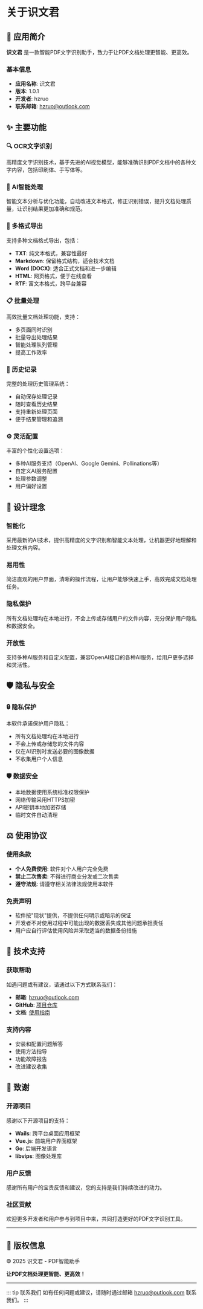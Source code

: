 # 关于识文君

## 📄 应用简介

**识文君** 是一款智能PDF文字识别助手，致力于让PDF文档处理更智能、更高效。

### 基本信息

- **应用名称**: 识文君
- **版本**: 1.0.1
- **开发者**: hzruo
- **联系邮箱**: hzruo@outlook.com

## ✨ 主要功能

### 🔍 OCR文字识别
高精度文字识别技术，基于先进的AI视觉模型，能够准确识别PDF文档中的各种文字内容，包括印刷体、手写体等。

### 🤖 AI智能处理
智能文本分析与优化功能，自动改进文本格式，修正识别错误，提升文档处理质量，让识别结果更加准确和规范。

### 📝 多格式导出
支持多种文档格式导出，包括：
- **TXT**: 纯文本格式，兼容性最好
- **Markdown**: 保留格式结构，适合技术文档
- **Word (DOCX)**: 适合正式文档和进一步编辑
- **HTML**: 网页格式，便于在线查看
- **RTF**: 富文本格式，跨平台兼容

### 📋 批量处理
高效批量文档处理功能，支持：
- 多页面同时识别
- 批量导出处理结果
- 智能处理队列管理
- 提高工作效率

### 💾 历史记录
完整的处理历史管理系统：
- 自动保存处理记录
- 随时查看历史结果
- 支持重新处理页面
- 便于结果管理和追溯

### ⚙️ 灵活配置
丰富的个性化设置选项：
- 多种AI服务支持（OpenAI、Google Gemini、Pollinations等）
- 自定义AI服务配置
- 处理参数调整
- 用户偏好设置

## 🎯 设计理念

### 智能化
采用最新的AI技术，提供高精度的文字识别和智能文本处理，让机器更好地理解和处理文档内容。

### 易用性
简洁直观的用户界面，清晰的操作流程，让用户能够快速上手，高效完成文档处理任务。

### 隐私保护
所有文档处理均在本地进行，不会上传或存储用户的文件内容，充分保护用户隐私和数据安全。

### 开放性
支持多种AI服务和自定义配置，兼容OpenAI接口的各种AI服务，给用户更多选择和灵活性。

## 🛡️ 隐私与安全

### 🔒 隐私保护
本软件承诺保护用户隐私：
- 所有文档处理均在本地进行
- 不会上传或存储您的文件内容
- 仅在AI识别时发送必要的图像数据
- 不收集用户个人信息

### 🛡️ 数据安全
- 本地数据使用系统标准权限保护
- 网络传输采用HTTPS加密
- API密钥本地加密存储
- 临时文件自动清理

## ⚖️ 使用协议

### 使用条款
- **个人免费使用**: 软件对个人用户完全免费
- **禁止二次售卖**: 不得进行商业分发或二次售卖
- **遵守法规**: 请遵守相关法律法规使用本软件

### 免责声明
- 软件按"现状"提供，不提供任何明示或暗示的保证
- 开发者不对使用过程中可能出现的数据丢失或其他问题承担责任
- 用户应自行评估使用风险并采取适当的数据备份措施

## 📧 技术支持

### 获取帮助
如遇问题或有建议，请通过以下方式联系我们：

- **邮箱**: [hzruo@outlook.com](mailto:hzruo@outlook.com)
- **GitHub**: [项目仓库](https://github.com/hzruo/pdfSeer)
- **文档**: [使用指南](/guide/getting-started)

### 支持内容
- 安装和配置问题解答
- 使用方法指导
- 功能故障报告
- 改进建议收集

## 🙏 致谢

### 开源项目
感谢以下开源项目的支持：
- **Wails**: 跨平台桌面应用框架
- **Vue.js**: 前端用户界面框架
- **Go**: 后端开发语言
- **libvips**: 图像处理库

### 用户反馈
感谢所有用户的宝贵反馈和建议，您的支持是我们持续改进的动力。

### 社区贡献
欢迎更多开发者和用户参与到项目中来，共同打造更好的PDF文字识别工具。

---

## 📄 版权信息

© 2025 识文君 - PDF智能助手

**让PDF文档处理更智能、更高效！**

---

::: tip 联系我们
如有任何问题或建议，请随时通过邮箱 [hzruo@outlook.com](mailto:hzruo@outlook.com) 联系我们。
:::
